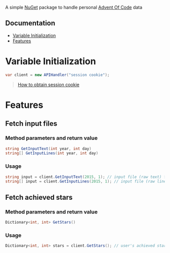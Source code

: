 A simple [NuGet](https://nuget.org) package to handle personal [Advent Of Code](https://adventofcode.com) data

## Documentation
- [Variable Initialization](#variable-initialization)
- [Features](#features)


# Variable Initialization
```csharp
var client = new APIHandler("session cookie");
```
> [How to obtain session cookie](https://mmhaskell.com/blog/2023/1/30/advent-of-code-fetching-puzzle-input-using-the-api#authentication)


# Features


## Fetch input files

### Method parameters and return value
```csharp
string GetInputText(int year, int day)
string[] GetInputLines(int year, int day)
```

### Usage
```csharp
string input = client.GetInputText(2015, 1); // input file (raw text) from year 2015, day 1
string[] input = client.GetInputLines(2015, 1); // input file (raw lines) from year 2015, day 1
```


## Fetch achieved stars

### Method parameters and return value
```csharp
Dictionary<int, int> GetStars()
```

### Usage
```csharp
Dictionary<int, int> stars = client.GetStars(); // user's achieved stars by year
```